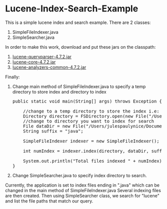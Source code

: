 Lucene-Index-Search-Example
===========================

This is a simple lucene index and search example.  There are 2 classes:  

1. SimpleFileIndexer.java
2. SimpleSearcher.java

In order to make this work, download and put these jars on the classpath:

1. <a href="http://repo1.maven.org/maven2/org/apache/lucene/lucene-queryparser/4.7.2/lucene-queryparser-4.7.2.jar">lucene-queryparser-4.7.2.jar</a>
2. <a href="http://repo1.maven.org/maven2/org/apache/lucene/lucene-core/4.7.2/lucene-core-4.7.2.jar">lucene-core-4.7.2.jar</a>
3.  <a href="http://repo1.maven.org/maven2/org/apache/lucene/lucene-analyzers-common/4.7.2/lucene-analyzers-common-4.7.2.jar">lucene-analyzers-common-4.7.2.jar</a>
  
Finally:
1.  Change main method of SimpleFileIndexer.java to specify a temp directory to store index and directory to index
    <pre>
	public static void main(String[] args) throws Exception {

		//change to a temp directory to store the index i.e: c://temp/index
		Directory directory = FSDirectory.open(new File("/Users/julespaulynice/Documents/search/index"));
		//change to directory you want to index for search
		File dataDir = new File("/Users/julespaulynice/Documents/workspace");
		String suffix = "java";

		SimpleFileIndexer indexer = new SimpleFileIndexer();

		int numIndex = indexer.index(directory, dataDir, suffix);

		System.out.println("Total files indexed " + numIndex);
	}
    </pre>
2.  Change SimpleSearcher.java to specify index directory to search.

Currently, the application is set to index files ending in ".java" which can be changed in the main method of SimpleFileIndexer.java
Several indexing files are then created.  Then using SimpleSearcher class, we search for "lucene" and list the file paths that match our query.
